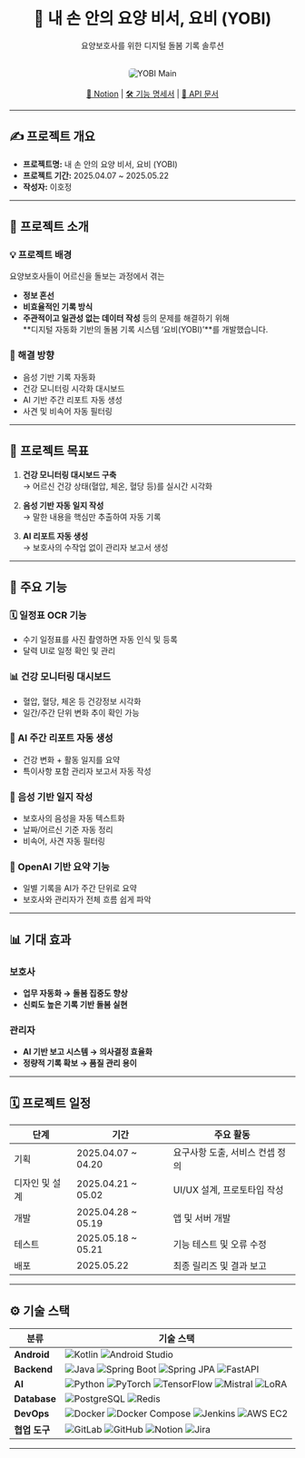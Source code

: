 <div align="center">
  <h1>🤖 내 손 안의 요양 비서, 요비 (YOBI)</h1>
  <p>요양보호사를 위한 디지털 돌봄 기록 솔루션</p>
</div>

<br/>

<div align="center">
  <!-- 프로젝트 대표 이미지 -->
  <img src="./assets/image/yobi_intro.jpg" alt="YOBI Main" style="border-radius: 5px;"/>
</div>

<br/>

<div align="center">
  <a href="#">📄 Notion</a> |
  <a href="#">🛠 기능 명세서</a> |
  <a href="#">📘 API 문서</a>
</div>

---

## ✍️ 프로젝트 개요

- **프로젝트명:** 내 손 안의 요양 비서, 요비 (YOBI)
- **프로젝트 기간:** 2025.04.07 ~ 2025.05.22
- **작성자:** 이호정

---

## 🧠 프로젝트 소개

### 💡 프로젝트 배경

요양보호사들이 어르신을 돌보는 과정에서 겪는  
- **정보 혼선**
- **비효율적인 기록 방식**
- **주관적이고 일관성 없는 데이터 작성** 등의 문제를 해결하기 위해  
**디지털 자동화 기반의 돌봄 기록 시스템 ‘요비(YOBI)’**를 개발했습니다.

### 🎯 해결 방향

- 음성 기반 기록 자동화  
- 건강 모니터링 시각화 대시보드  
- AI 기반 주간 리포트 자동 생성  
- 사견 및 비속어 자동 필터링

---

## 🚀 프로젝트 목표

1. **건강 모니터링 대시보드 구축**  
   → 어르신 건강 상태(혈압, 체온, 혈당 등)를 실시간 시각화

2. **음성 기반 자동 일지 작성**  
   → 말한 내용을 핵심만 추출하여 자동 기록

3. **AI 리포트 자동 생성**  
   → 보호사의 수작업 없이 관리자 보고서 생성

---

## 🧩 주요 기능

### 🗓️ 일정표 OCR 기능
- 수기 일정표를 사진 촬영하면 자동 인식 및 등록
- 달력 UI로 일정 확인 및 관리

### 📊 건강 모니터링 대시보드
- 혈압, 혈당, 체온 등 건강정보 시각화
- 일간/주간 단위 변화 추이 확인 가능

### 🧠 AI 주간 리포트 자동 생성
- 건강 변화 + 활동 일지를 요약
- 특이사항 포함 관리자 보고서 자동 작성

### 🎤 음성 기반 일지 작성
- 보호사의 음성을 자동 텍스트화
- 날짜/어르신 기준 자동 정리
- 비속어, 사견 자동 필터링

### 🧾 OpenAI 기반 요약 기능
- 일별 기록을 AI가 주간 단위로 요약
- 보호사와 관리자가 전체 흐름 쉽게 파악

---

## 📊 기대 효과

### 보호사
- **업무 자동화 → 돌봄 집중도 향상**
- **신뢰도 높은 기록 기반 돌봄 실현**

### 관리자
- **AI 기반 보고 시스템 → 의사결정 효율화**
- **정량적 기록 확보 → 품질 관리 용이**

---

## 🗓️ 프로젝트 일정

| 단계           | 기간                  | 주요 활동                     |
|----------------|-----------------------|-------------------------------|
| 기획           | 2025.04.07 ~ 04.20     | 요구사항 도출, 서비스 컨셉 정의 |
| 디자인 및 설계 | 2025.04.21 ~ 05.02     | UI/UX 설계, 프로토타입 작성     |
| 개발           | 2025.04.28 ~ 05.19     | 앱 및 서버 개발                 |
| 테스트         | 2025.05.18 ~ 05.21     | 기능 테스트 및 오류 수정         |
| 배포           | 2025.05.22            | 최종 릴리즈 및 결과 보고         |

---

## ⚙️ 기술 스택

| 분류       | 기술 스택 |
|------------|------------|
| **Android** | ![Kotlin](https://img.shields.io/badge/Kotlin-7F52FF?style=flat&logo=kotlin&logoColor=white) ![Android Studio](https://img.shields.io/badge/Android%20Studio-3DDC84?style=flat&logo=android-studio&logoColor=white) |
| **Backend** | ![Java](https://img.shields.io/badge/Java-007396?style=flat&logo=java&logoColor=white) ![Spring Boot](https://img.shields.io/badge/Spring_Boot-6DB33F?style=flat&logo=spring-boot&logoColor=white) ![Spring JPA](https://img.shields.io/badge/Spring_JPA-59666C?style=flat&logo=spring&logoColor=white) ![FastAPI](https://img.shields.io/badge/FastAPI-009688?style=flat&logo=fastapi&logoColor=white) |
| **AI** | ![Python](https://img.shields.io/badge/Python-3776AB?style=flat&logo=python&logoColor=white) ![PyTorch](https://img.shields.io/badge/PyTorch-EE4C2C?style=flat&logo=pytorch&logoColor=white) ![TensorFlow](https://img.shields.io/badge/TensorFlow-FF6F00?style=flat&logo=tensorflow&logoColor=white) ![Mistral](https://img.shields.io/badge/Mistral_AI-000000?style=flat&logo=apacheairflow&logoColor=white) ![LoRA](https://img.shields.io/badge/LoRA-7952B3?style=flat&logo=ai&logoColor=white) |
| **Database** | ![PostgreSQL](https://img.shields.io/badge/PostgreSQL-4169E1?style=flat&logo=postgresql&logoColor=white) ![Redis](https://img.shields.io/badge/Redis-DC382D?style=flat&logo=redis&logoColor=white) |
| **DevOps** | ![Docker](https://img.shields.io/badge/Docker-2496ED?style=flat&logo=docker&logoColor=white) ![Docker Compose](https://img.shields.io/badge/Docker_Compose-0899CD?style=flat&logo=docker&logoColor=white) ![Jenkins](https://img.shields.io/badge/Jenkins-D24939?style=flat&logo=jenkins&logoColor=white) ![AWS EC2](https://img.shields.io/badge/AWS_EC2-FF9900?style=flat&logo=amazon-aws&logoColor=white) |
| **협업 도구** | ![GitLab](https://img.shields.io/badge/GitLab-FC6D26?style=flat&logo=gitlab&logoColor=white) ![GitHub](https://img.shields.io/badge/GitHub-181717?style=flat&logo=github&logoColor=white) ![Notion](https://img.shields.io/badge/Notion-000000?style=flat&logo=notion&logoColor=white) ![Jira](https://img.shields.io/badge/Jira-0052CC?style=flat&logo=jira&logoColor=white) |

---

